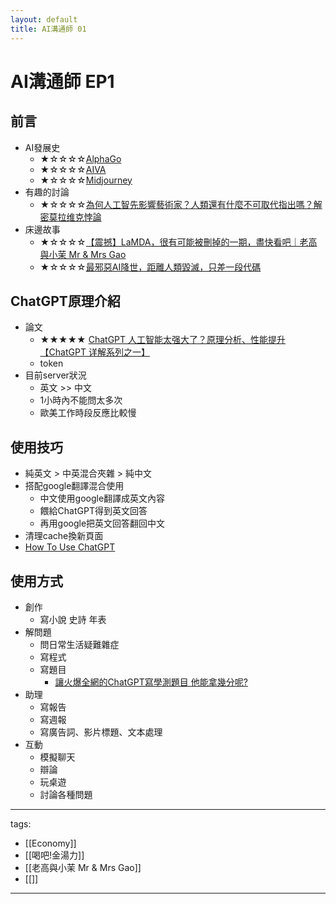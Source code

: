 ```yaml
---
layout: default
title: AI溝通師 01
---
```


# AI溝通師 EP1

## 前言
* AI發展史
  * ★☆☆☆☆[AlphaGo](https://zh.wikipedia.org/wiki/AlphaGo)
  * ★☆☆☆☆[AIVA](https://zh.wikipedia.org/zh-tw/%E8%89%BE%E5%A8%B2)
  * ★☆☆☆☆[Midjourney](https://en.wikipedia.org/wiki/Midjourney)
* 有趣的討論
  * ★☆☆☆☆[為何人工智先影響藝術家？人類還有什麼不可取代指出嗎？解密莫拉维克悖論](https://www.youtube.com/watch?v=8GzHO5-ziYo)
* 床邊故事
  * ★☆☆☆☆[【震撼】LaMDA，很有可能被刪掉的一期，盡快看吧｜老高與小茉 Mr & Mrs Gao](https://youtu.be/1rmPnO1eqL4)
  * ★☆☆☆☆[最邪惡AI降世，距離人類毀滅，只差一段代碼](https://youtu.be/n_1x_jlSwJQ)

## ChatGPT原理介紹
* 論文
  * ★★★★★ [ChatGPT 人工智能太强大了？原理分析、性能提升【ChatGPT 详解系列之一】](https://youtu.be/S3xgoFFwlpM)
  * token
* 目前server狀況
  * 英文 >> 中文 
  * 1小時內不能問太多次
  * 歐美工作時段反應比較慢

## 使用技巧
* 純英文 > 中英混合夾雜 > 純中文
* 搭配google翻譯混合使用
  * 中文使用google翻譯成英文內容
  * 餵給ChatGPT得到英文回答
  * 再用google把英文回答翻回中文
* 清理cache換新頁面
* [How To Use ChatGPT](/Knowledge/Applied%20Sciences/Technology/HowToUseChatGPT/)

## 使用方式
* 創作
  * 寫小說 史詩 年表 
* 解問題
  * 問日常生活疑難雜症
  * 寫程式
  * 寫題目
    * [讓火爆全網的ChatGPT寫學測題目 他能拿幾分呢?](https://www.youtube.com/watch?v=2N4KouAlJDc)
* 助理
  * 寫報告
  * 寫週報
  * 寫廣告詞、影片標題、文本處理
* 互動
  * 模擬聊天
  * 辯論
  * 玩桌遊
  * 討論各種問題

---
tags:
  - [[Economy]]
  - [[喝吧!金湯力]]
  - [[老高與小茉 Mr & Mrs Gao]]
  - [[]]
---